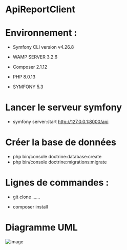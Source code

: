 # ApiReportClient

# Environnement :

  - Symfony CLI version v4.26.8

  - WAMP SERVER 3.2.6

  - Composer 2.1.12
  
  - PHP 8.0.13
  
  - SYMFONY 5.3

# Lancer le serveur symfony 

  - symfony server:start
    http://127.0.0.1:8000/api
    

# Créer la base de données

- php bin/console doctrine:database:create
- php bin/console doctrine:migrations:migrate

# Lignes de commandes :

 - git clone ......

 - composer install 

# Diagramme UML

![image](https://user-images.githubusercontent.com/52652122/146132912-b025ac79-2723-4083-acaa-6e29087f6312.png)

   
